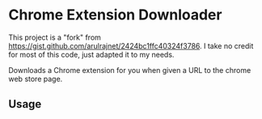 # Chrome Extension Downloader

This project is a "fork" from https://gist.github.com/arulrajnet/2424bc1ffc40324f3786. I take no credit for most of this code, just adapted it to my needs.

Downloads a Chrome extension for you when given a URL to the chrome web store page.

## Usage

